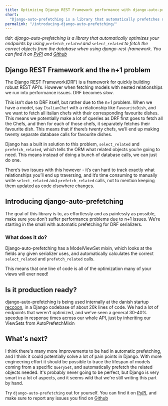 ```yaml
---
title: Optimizing Django REST Framework performance with django-auto-prefetching
short:
  "Django-auto-prefetching is a library that automatically prefetches data from the database when using the django-rest-framework"
permalink: "/introducing-django-auto-prefetching/"
---
```

*tldr: django-auto-prefetching is a library that automatically optimizes your endpoints by using `prefetch_related` and `select_related` to fetch the correct objects
from the database when using django-rest-framework. You can find it on [PyPI](https://pypi.org/project/django-auto-prefetching/) and [Github](https://github.com/GeeWee/django-auto-prefetching)*

## Django REST Framework and the n+1 problem

The Django REST Framework(DRF) is a framework for quickly building robust REST API’s. However when fetching models with nested relationships we run into performance issues. DRF becomes *slow*.

This isn’t due to DRF itself, but rather due to the n+1 problem. When we have a model, say `ItalianChef` with a relationship like `FavouriteDish`, and we want to fetch all italian chefs with their corresponding favourite dishes. This means we potentially make a lot of queries as DRF first goes to fetch all the Chefs, and then for each of those chefs, it separately fetches their favourite dish. This means that if there’s twenty chefs, we’ll end up making twenty separate database calls for favourite dishes.

<script src="https://gist.github.com/GeeWee/ac12ec3e914ed5d8321bfa3059374350.js"></script>

Django has a built in solution to this problem, `select_related` and  `prefetch_related`, which tells the ORM what related objects you’re going to need. This means instead of doing a bunch of database calls, we can just do one.

<script src="https://gist.github.com/GeeWee/2c8758fd833216447e3bd10425c48432.js"></script>

There’s two issues with this however - it’s can hard to track exactly what relationships you’ll end up traversing, and it’s time consuming to manually write `select_related` and `prefetch_related` calls, not to mention keeping them updated as code elsewhere changes.

##  Introducing django-auto-prefetching
The goal of this library is to, as effortlessly and as painlessly as possible, make sure you don’t suffer performance problems due to n+1 issues. We’re starting in the small with automatic prefetching for DRF serializers.

### What does it do?
Django-auto-prefetching has a ModelViewSet mixin, which looks at the fields any given serializer uses, and automatically calculates the correct `select_related` and `prefetch_related` calls.

<script src="https://gist.github.com/GeeWee/2a413d19b13604aa017de5fb609985ce.js"></script>

This means that one line of code is all of the optimization many of your views will ever need!

## Is it production ready?
django-auto-prefetching is being used internally at the danish startup [reccoon](https://www.reccoon.dk/), in a Django codebase of about 20k lines of code. We had a lot of endpoints that weren’t optimized, and we’ve seen a general 30-40% speedup in response times across our whole API, just by inheriting our ViewSets from AutoPrefetchMixin

## What's next?
I think there's many more improvements to be had in automatic prefetching, and I think it could potentially solve a lot of pain points in Django. With more engineering effort it should be possible to trace the lifespan of models coming from a specific `QuerySet`, and automatically prefetch the related objects needed. It's probably never going to be perfect, but Django is very smart in a lot of aspects,
and it seems wild that we're still writing this part by hand. 


Try `django-auto-prefetching` out for yourself. You can find it on [PyPI](https://pypi.org/project/django-auto-prefetching/), and make sure to report any issues you find on [Github](https://github.com/GeeWee/django-auto-prefetching)
